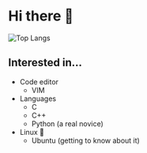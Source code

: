 # Hi there 👋
![Top Langs](https://github-readme-stats.vercel.app/api/top-langs/?username=leeluna0476&layout=compact&theme=catppuccin_latte)

## Interested in...
- Code editor
  - VIM
- Languages
  - C
  - C++
  - Python (a real novice)
- Linux 🐧
  - Ubuntu (getting to know about it)
